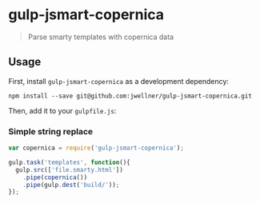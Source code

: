 # gulp-jsmart-copernica
> Parse smarty templates with copernica data

## Usage

First, install `gulp-jsmart-copernica` as a development dependency:

```shell
npm install --save git@github.com:jwellner/gulp-jsmart-copernica.git
```

Then, add it to your `gulpfile.js`:

### Simple string replace
```javascript
var copernica = require('gulp-jsmart-copernica');

gulp.task('templates', function(){
  gulp.src(['file.smarty.html'])
    .pipe(copernica())
    .pipe(gulp.dest('build/'));
});
```
